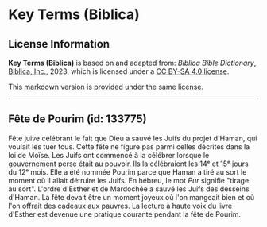 # Key Terms (Biblica)

## License Information

**Key Terms (Biblica)** is based on and adapted from: _Biblica Bible Dictionary_, [Biblica, Inc.](https://www.biblica.com/), 2023, which is licensed under a [CC BY-SA 4.0 license](https://creativecommons.org/licenses/by-sa/4.0/legalcode.en).

This markdown version is provided under the same license.



--------------------------------

## Fête de Pourim (id: 133775)

Fête juive célébrant le fait que Dieu a sauvé les Juifs du projet d'Haman, qui voulait les tuer tous. Cette fête ne figure pas parmi celles décrites dans la loi de Moïse. Les Juifs ont commencé à la célébrer lorsque le gouvernement perse était au pouvoir. Ils la célébraient les 14ᵉ et 15ᵉ jours du 12ᵉ mois. Elle a été nommée Pourim parce que Haman a tiré au sort le moment où il allait détruire les Juifs. En hébreu, le mot *Pur* signifie "tirage au sort". L'ordre d'Esther et de Mardochée a sauvé les Juifs des desseins d'Haman. La fête devait être un moment joyeux où l'on mangeait bien et où l'on offrait des cadeaux aux pauvres. La lecture à haute voix du livre d'Esther est devenue une pratique courante pendant la fête de Pourim.


